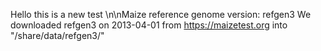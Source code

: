 Hello this is a new test
\n\nMaize reference genome version: refgen3
We downloaded refgen3 on 2013-04-01 from https://maizetest.org into "/share/data/refgen3/"

